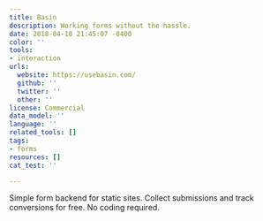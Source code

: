 ```yaml
---
title: Basin
description: Working forms without the hassle.
date: 2018-04-18 21:45:07 -0400
color: ''
tools:
- interaction
urls:
  website: https://usebasin.com/
  github: ''
  twitter: ''
  other: ''
license: Commercial
data_model: ''
language: ''
related_tools: []
tags:
- forms
resources: []
cat_test: ''

---
```

Simple form backend for static sites. Collect submissions and track conversions for free. No coding required.